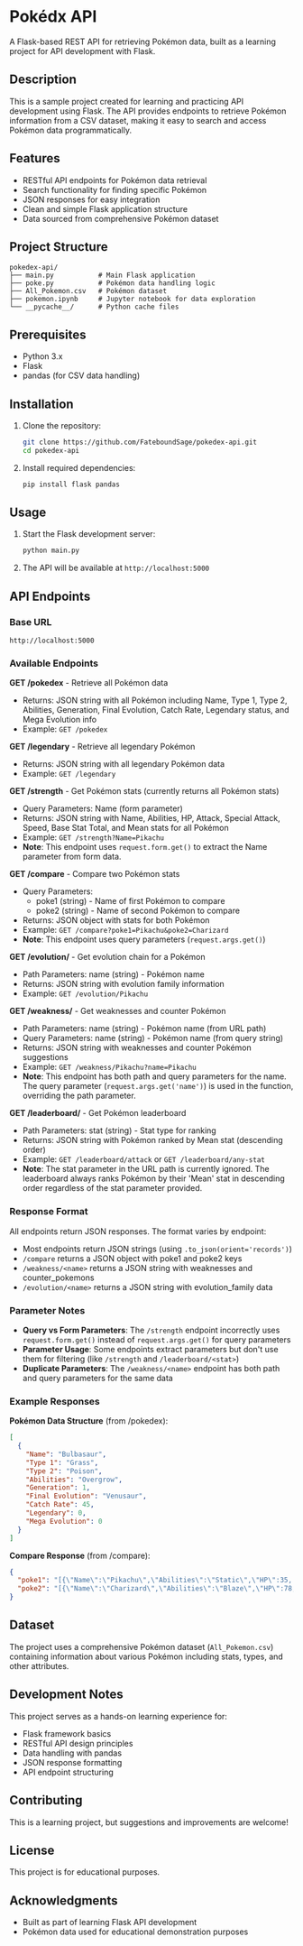 # Pokédx API
A Flask-based REST API for retrieving Pokémon data, built as a learning project for API development with Flask.

## Description
This is a sample project created for learning and practicing API development using Flask. The API provides endpoints to retrieve Pokémon information from a CSV dataset, making it easy to search and access Pokémon data programmatically.

## Features
- RESTful API endpoints for Pokémon data retrieval
- Search functionality for finding specific Pokémon
- JSON responses for easy integration
- Clean and simple Flask application structure
- Data sourced from comprehensive Pokémon dataset

## Project Structure
```
pokedex-api/
├── main.py           # Main Flask application
├── poke.py           # Pokémon data handling logic
├── All_Pokemon.csv   # Pokémon dataset
├── pokemon.ipynb     # Jupyter notebook for data exploration
└── __pycache__/      # Python cache files
```

## Prerequisites
- Python 3.x
- Flask
- pandas (for CSV data handling)

## Installation
1. Clone the repository:
   ```bash
   git clone https://github.com/FateboundSage/pokedex-api.git
   cd pokedex-api
   ```
2. Install required dependencies:
   ```bash
   pip install flask pandas
   ```

## Usage
1. Start the Flask development server:
   ```bash
   python main.py
   ```
2. The API will be available at `http://localhost:5000`

## API Endpoints

### Base URL
`http://localhost:5000`

### Available Endpoints

**GET /pokedex** - Retrieve all Pokémon data
- Returns: JSON string with all Pokémon including Name, Type 1, Type 2, Abilities, Generation, Final Evolution, Catch Rate, Legendary status, and Mega Evolution info
- Example: `GET /pokedex`

**GET /legendary** - Retrieve all legendary Pokémon
- Returns: JSON string with all legendary Pokémon data
- Example: `GET /legendary`

**GET /strength** - Get Pokémon stats (currently returns all Pokémon stats)
- Query Parameters: Name (form parameter)
- Returns: JSON string with Name, Abilities, HP, Attack, Special Attack, Speed, Base Stat Total, and Mean stats for all Pokémon
- Example: `GET /strength?Name=Pikachu` 
- **Note**: This endpoint uses `request.form.get()` to extract the Name parameter from form data. 

**GET /compare** - Compare two Pokémon stats
- Query Parameters: 
  - poke1 (string) - Name of first Pokémon to compare
  - poke2 (string) - Name of second Pokémon to compare
- Returns: JSON object with stats for both Pokémon
- Example: `GET /compare?poke1=Pikachu&poke2=Charizard`
- **Note**: This endpoint uses query parameters (`request.args.get()`)

**GET /evolution/<name>** - Get evolution chain for a Pokémon
- Path Parameters: name (string) - Pokémon name
- Returns: JSON string with evolution family information
- Example: `GET /evolution/Pikachu`

**GET /weakness/<name>** - Get weaknesses and counter Pokémon
- Path Parameters: name (string) - Pokémon name (from URL path)
- Query Parameters: name (string) - Pokémon name (from query string)
- Returns: JSON string with weaknesses and counter Pokémon suggestions
- Example: `GET /weakness/Pikachu?name=Pikachu`
- **Note**: This endpoint has both path and query parameters for the name. The query parameter (`request.args.get('name')`) is used in the function, overriding the path parameter.

**GET /leaderboard/<stat>** - Get Pokémon leaderboard
- Path Parameters: stat (string) - Stat type for ranking
- Returns: JSON string with Pokémon ranked by Mean stat (descending order)
- Example: `GET /leaderboard/attack` or `GET /leaderboard/any-stat`
- **Note**: The stat parameter in the URL path is currently ignored. The leaderboard always ranks Pokémon by their 'Mean' stat in descending order regardless of the stat parameter provided.

### Response Format
All endpoints return JSON responses. The format varies by endpoint:
- Most endpoints return JSON strings (using `.to_json(orient='records')`)
- `/compare` returns a JSON object with poke1 and poke2 keys
- `/weakness/<name>` returns a JSON string with weaknesses and counter_pokemons
- `/evolution/<name>` returns a JSON string with evolution_family data

### Parameter Notes
- **Query vs Form Parameters**: The `/strength` endpoint incorrectly uses `request.form.get()` instead of `request.args.get()` for query parameters
- **Parameter Usage**: Some endpoints extract parameters but don't use them for filtering (like `/strength` and `/leaderboard/<stat>`)
- **Duplicate Parameters**: The `/weakness/<name>` endpoint has both path and query parameters for the same data

### Example Responses

**Pokémon Data Structure** (from /pokedex):
```json
[
  {
    "Name": "Bulbasaur",
    "Type 1": "Grass",
    "Type 2": "Poison",
    "Abilities": "Overgrow",
    "Generation": 1,
    "Final Evolution": "Venusaur",
    "Catch Rate": 45,
    "Legendary": 0,
    "Mega Evolution": 0
  }
]
```

**Compare Response** (from /compare):
```json
{
  "poke1": "[{\"Name\":\"Pikachu\",\"Abilities\":\"Static\",\"HP\":35,...}]",
  "poke2": "[{\"Name\":\"Charizard\",\"Abilities\":\"Blaze\",\"HP\":78,...}]"
}
```

## Dataset
The project uses a comprehensive Pokémon dataset (`All_Pokemon.csv`) containing information about various Pokémon including stats, types, and other attributes.

## Development Notes
This project serves as a hands-on learning experience for:
- Flask framework basics
- RESTful API design principles
- Data handling with pandas
- JSON response formatting
- API endpoint structuring

## Contributing
This is a learning project, but suggestions and improvements are welcome!

## License
This project is for educational purposes.

## Acknowledgments
- Built as part of learning Flask API development
- Pokémon data used for educational demonstration purposes
